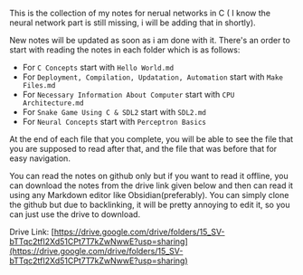 This is the collection of my notes for nerual networks in C ( I know the neural network part is still missing, i will be adding that in shortly). 

New notes will be updated as soon as i am done with it. There's an order to start with reading the notes in each folder which is as follows: 

  - For ```C Concepts``` start with ```Hello World.md```
  - For ```Deployment, Compilation, Updatation, Automation``` start with ```Make Files.md```
  - For ```Necessary Information About Computer``` start with ```CPU Architecture.md```
  - For ```Snake Game Using C & SDL2``` start with ```SDL2.md```
  - For ```Neural Concepts``` start with ```Perceptron Basics```

At the end of each file that you complete, you will be able to see the file that you are supposed to read after that, and the file that was before that for easy navigation.

You can read the notes on github only but if you want to read it offline, you can download the notes from the drive link given below and then can read it using any Markdown editor like Obsidian(preferably). You can simply clone the github but due to backlinking, it will be pretty annoying to edit it, so you can just use the drive to download. 

Drive Link: [https://drive.google.com/drive/folders/15_SV-bTTqc2tfI2Xd51CPt7T7kZwNwwE?usp=sharing](https://drive.google.com/drive/folders/15_SV-bTTqc2tfI2Xd51CPt7T7kZwNwwE?usp=sharing)


